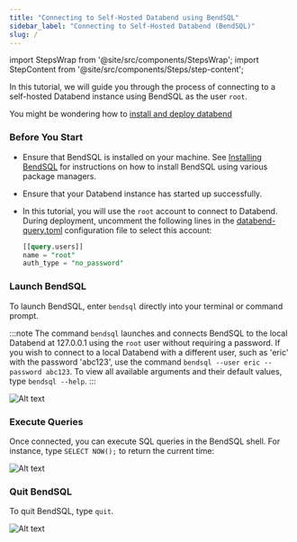 ```yaml
---
title: "Connecting to Self-Hosted Databend using BendSQL"
sidebar_label: "Connecting to Self-Hosted Databend (BendSQL)"
slug: /
---
```


import StepsWrap from '@site/src/components/StepsWrap';
import StepContent from '@site/src/components/Steps/step-content';

In this tutorial, we will guide you through the process of connecting to a self-hosted Databend instance using BendSQL as the user `root`.

You might be wondering how to [install and deploy databend](/guides/deploy/)

<StepsWrap>
<StepContent number="1">

### Before You Start

- Ensure that BendSQL is installed on your machine. See [Installing BendSQL](/guides/sql-clients/bendsql/#installing-bendsql) for instructions on how to install BendSQL using various package managers.
- Ensure that your Databend instance has started up successfully.
- In this tutorial, you will use the `root` account to connect to Databend. During deployment, uncomment the following lines in the [databend-query.toml](https://github.com/datafuselabs/databend/blob/main/scripts/distribution/configs/databend-query.toml) configuration file to select this account:

  ```sql title="databend-query.toml"
  [[query.users]]
  name = "root"
  auth_type = "no_password"
  ```

</StepContent>
<StepContent number="2">

### Launch BendSQL

To launch BendSQL, enter `bendsql` directly into your terminal or command prompt.

:::note
The command `bendsql` launches and connects BendSQL to the local Databend at 127.0.0.1 using the `root` user without requiring a password. If you wish to connect to a local Databend with a different user, such as 'eric' with the password 'abc123', use the command `bendsql --user eric --password abc123`. To view all available arguments and their default values, type `bendsql --help`.
:::

![Alt text](/img/connect/bendsql-1.gif)

</StepContent>
<StepContent number="3">

### Execute Queries

Once connected, you can execute SQL queries in the BendSQL shell. For instance, type `SELECT NOW();` to return the current time:

![Alt text](/img/connect/bendsql-2.gif)

</StepContent>
<StepContent number="4">

### Quit BendSQL

To quit BendSQL, type `quit`.

![Alt text](/img/connect/bendsql-3.gif)

</StepContent>
</StepsWrap>
